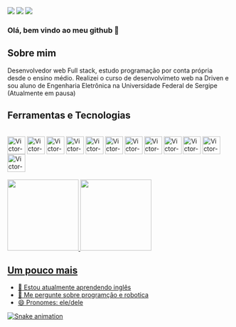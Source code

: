  <a href = "mailto:antoniovitomatos+profissional@gmail.com"><img src="https://img.shields.io/badge/Gmail-D14836?style=for-the-badge&logo=gmail&logoColor=white" target="_blank"></a>
  <a href = "https://www.linkedin.com/in/victor-matos-7b3609165/"><img src="https://img.shields.io/badge/LinkedIn-0077B5?style=for-the-badge&logo=linkedin&logoColor=white" target="_blank"></a>
  <a href = "https://www.instagram.com/v_matoos/"><img src="https://img.shields.io/badge/Instagram-E4405F?style=for-the-badge&logo=instagram&logoColor=white" target="_blank"></a>
### Olá, bem vindo ao meu github 👋

## Sobre mim
   Desenvolvedor web Full stack, estudo programação por conta própria desde o ensino médio. 
   Realizei o curso de desenvolvimeto web na Driven e sou aluno de Engenharia Eletrônica na Universidade Federal de Sergipe (Atualmente em pausa) 
  
  ## Ferramentas e Tecnologias
  <div style="display: inline_block"><br>
    <img align="center" alt="Victor-Js" src="https://cdn.jsdelivr.net/gh/devicons/devicon/icons/javascript/javascript-original.svg" width="40" height="40"/>
    <img align="center" alt="Victor-ts" src="https://cdn.jsdelivr.net/gh/devicons/devicon/icons/typescript/typescript-plain.svg" width="40" height="40"/>
    <img align="center" alt="Victor-React"  src="https://cdn.jsdelivr.net/gh/devicons/devicon/icons/react/react-original.svg" width="40" height="40"/>
    <img align="center" alt="Victor-Html5" src="https://cdn.jsdelivr.net/gh/devicons/devicon/icons/html5/html5-original.svg" width="40" height="40"/>
    <img align="center" alt="Victor-Css3" src="https://cdn.jsdelivr.net/gh/devicons/devicon/icons/css3/css3-original.svg" width="40" height="40"/>
    <img align="center" alt="Victor-postgresql" src="https://cdn.jsdelivr.net/gh/devicons/devicon/icons/postgresql/postgresql-plain-wordmark.svg" width="40" height="40"/>
    <img align="center" alt="Victor-Arduino" src="https://cdn.jsdelivr.net/gh/devicons/devicon/icons/arduino/arduino-original.svg" width="40" height="40"/>
    <img align="center" alt="Victor-Firebase" src="https://cdn.jsdelivr.net/gh/devicons/devicon/icons/firebase/firebase-plain.svg" width="40" height="40"/>
    <img align="center" alt="Victor-Firebase" src="https://cdn.jsdelivr.net/gh/devicons/devicon/icons/visualstudio/visualstudio-plain.svg" width="40" height="40"/>
    <img align="center" alt="Victor-Cpp" src="https://cdn.jsdelivr.net/gh/devicons/devicon/icons/cplusplus/cplusplus-original.svg"  width="40" height="40"/>
    <img align="center" alt="Victor-C" src="https://cdn.jsdelivr.net/gh/devicons/devicon/icons/c/c-original.svg"  width="40" height="40"/>
    <img align="center" alt="Victor-Py" src="https://cdn.jsdelivr.net/gh/devicons/devicon/icons/python/python-original.svg" width="40" height="40"/>
<!--     <img align="center" alt="dJango" src="https://cdn.jsdelivr.net/gh/devicons/devicon/icons/django/django-plain.svg" width="40" height="40"/> -->
  </div><br/>

<div>
<a href="https://github.com/Vmatos98">
<img height="160em" src="https://github-readme-stats.vercel.app/api/top-langs/?username=Vmatos98&layout=compact&langs_count=7&theme=radical"/>
<img height="160em" src="https://github-readme-stats.vercel.app/api?username=Vmatos98&show_icons=true&theme=radical&include_all_commits=true&count_private=true"/>
</div>

  
  

## Um pouco mais  
   - 🌱 Estou atualmente aprendendo inglês
   - 💬 Me pergunte sobre programção e robotica
   - 😄 Pronomes: ele/dele


  ![Snake animation](https://github.com/Vmatos98/Vmatos98/blob/output/github-contribution-grid-snake.svg)
